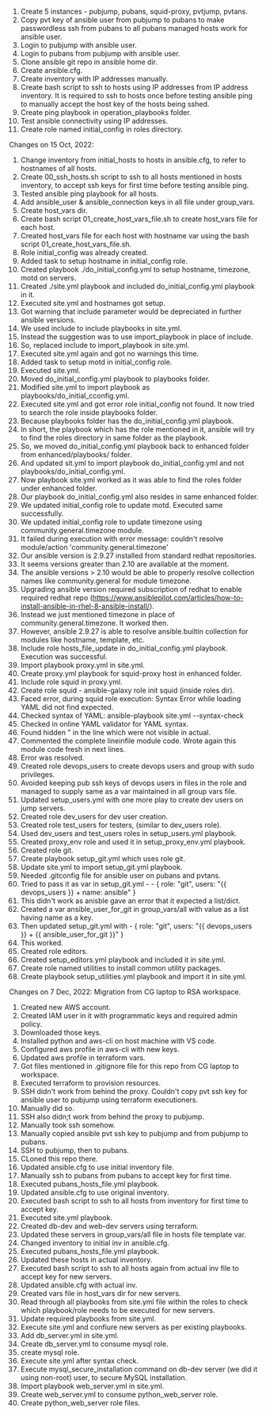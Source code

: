 1. Create 5 instances - pubjump, pubans, squid-proxy, pvtjump, pvtans.
2. Copy pvt key of ansible user from pubjump to pubans to make passwordless ssh from pubans to all pubans managed hosts work for ansible user.
3. Login to pubjump with ansible user.
4. Login to pubans from pubjump with ansible user.
5. Clone ansible git repo in ansible home dir.
6. Create ansible.cfg.
7. Create inventory with IP addresses manually.
8. Create bash script to ssh to hosts using IP addresses from IP address inventory. It is required to ssh to hosts once before testing ansible ping to manually accept the host key of the hosts being sshed.
9. Create ping playbook in operation_playbooks folder.
5. Test ansible connectivity using IP addresses.
6. Create role named initial_config in roles directory.


Changes on 15 Oct, 2022:
1. Change inventory from initial_hosts to hosts in ansible.cfg, to refer to hostnames of all hosts.
2. Create 00_ssh_hosts.sh script to ssh to all hosts mentioned in hosts inventory, to accept ssh keys for first time before testing ansible ping.
3. Tested ansible ping playbook for all hosts.
4. Add ansible_user & ansible_connection keys in all file under group_vars.
5. Create host_vars dir.
6. Create bash script 01_create_host_vars_file.sh to create host_vars file for each host.
7. Created host_vars file for each host with hostname var using the bash script 01_create_host_vars_file.sh.
8. Role initial_config was already created.
9. Added task to setup hostname in initial_config role.
10. Created playbook ./do_initial_config.yml to setup hostname, timezone, motd on servers.
11. Created ./site.yml playbook and included do_initial_config.yml playbook in it.
12. Executed site.yml and hostnames got setup.
13. Got warning that include parameter would be depreciated in further ansible versions.
14. We used include to include playbooks in site.yml.
15. Instead the suggestion was to use import_playbook in place of include.
16. So, replaced include to import_playbook in site.yml.
17. Executed site.yml again and got no warnings this time.
18. Added task to setup motd in initial_config role.
19. Executed site.yml.
20. Moved do_initial_config.yml playbook to playbooks folder.
21. Modified site.yml to import playbook as playbooks/do_initial_cconfig.yml.
22. Executed site.yml and got error role initial_config not found. It now tried to search the role inside playbooks folder.
23. Because playbooks folder has the do_initial_config.yml playbook.
24. In short, the playbook which has the role mentioned in it, ansible will try to find the roles directory in same folder as the playbook.
25. So, we moved do_initial_config.yml playbook back to enhanced folder from enhanced/playbooks/ folder.
26. And updated sit.yml to import playbook do_initial_config.yml and not playbooks/do_initial_config.yml.
27. Now playbook site.yml worked as it was able to find the roles folder under enhanced folder. 
28. Our playbook do_initial_config.yml also resides in same enhanced folder.
29. We updated initial_config role to update motd. Executed same successfully.
30. We updated initial_config role to update timezone using community.general.timezone module.
31. It failed during execution with error message: couldn't resolve module/action 'community.general.timezone'
32. Our ansible version is 2.9.27 installed from standard redhat repositories.
33. It seems versions greater than 2.10 are available at the moment.
34. The ansible versions > 2.10 would be able to properly resolve collection names like community.general for module timezone.
35. Upgrading ansible version required subscription of redhat to enable required redhat repo (https://www.ansiblepilot.com/articles/how-to-install-ansible-in-rhel-8-ansible-install/).
36. Instead we just mentioned timezone in place of community.general.timezone. It worked then.
37. However, ansible 2.9.27 is able to resolve ansible.builtin collection for modules like hostname, template, etc.
38. Include role hosts_file_update in do_initial_config.yml playbook. Execution was successful.
39. Import playbook proxy.yml in site.yml.
40. Create proxy.yml playbook for squid-proxy host in enhanced folder.
41. Include role squid in proxy.yml.
42. Create role squid - ansible-galaxy role init squid (inside roles dir).
43. Faced error, during squid role execution: Syntax Error while loading YAML did not find expected.
44. Checked syntax of YAML: ansible-playbook site.yml --syntax-check
45. Checked in online YAML validator for YAML syntax.
46. Found hidden " in the line which were not visible in actual.
47. Commented the complete lineinfile module code. Wrote again this module code fresh in next lines.
48. Error was resolved.
49. Created role devops_users to create devops users and group with sudo privileges.
50. Avoided keeping pub ssh keys of devops users in files in the role and managed to supply same as a var maintained in all group vars file.
51. Updated setup_users.yml with one more play to create dev users on jump servers.
52. Created role dev_users for dev user creation.
53. Created role test_users for testers, (similar to dev_users role).
53. Used dev_users and test_users roles in setup_users.yml playbook.
54. Created proxy_env role and used it in setup_proxy_env.yml playbook.
55. Created role git.
56. Create playbook setup_git.yml which uses role git.
57. Update site.yml to import setup_git.yml playbook.
58. Needed .gitconfig file for ansible user on pubans and pvtans.
59. Tried to pass it as var in setup_git.yml - - { role: "git", users: "{{ devops_users }} + name: ansible" }
60. This didn't work as anisble gave an error that it expected a list/dict.
61. Created a var ansible_user_for_git in group_vars/all with value as a list having name as a key.
62. Then updated setup_git.yml with - { role: "git", users: "{{ devops_users }} + {{ ansible_user_for_git }}" }
63. This worked.
64. Created role editors.
65. Created setup_editors.yml playbook and included it in site.yml.
66. Create role named utilities to install common utility packages.
67. Create playbook setup_utilities.yml playbook and import it in site.yml.

Changes on 7 Dec, 2022: Migration from CG laptop to RSA workspace.
1. Created new AWS account.
2. Created IAM user in it with programmatic keys and required admin policy.
3. Downloaded those keys.
4. Installed python and aws-cli on host machine with VS code.
5. Configured aws profile in aws-cli with new keys.
6. Updated aws profile in terraform vars.
7. Got files mentioned in .gitignore file for this repo from CG laptop to workspace.
8. Executed terraform to provision resources.
9. SSH didn't work from behind the proxy. Couldn't copy pvt ssh key for ansible user to pubjump using terraform executioners.
10. Manually did so.
11. SSH also didn;t work from behind the proxy to pubjump.
12. Manually took ssh somehow.
13. Manually copied ansible pvt ssh key to pubjump and from pubjump to pubans.
14. SSH to pubjump, then to pubans.
15. CLoned this repo there.
16. Updated ansible.cfg to use initial inventory file.
17. Manually ssh to pubans from pubans to accept key for first time.
18. Executed pubans_hosts_file.yml playbook.
19. Updated ansible.cfg to use original inventory.
20. Executed bash script to ssh to all hosts from inventory for first time to accept key.
21. Executed site.yml playbook.
22. Created db-dev and web-dev servers using terraform.
21. Updated these servers in group_vars/all file in hosts file template var.
22. Changed inventory to initial inv in ansible.cfg.
22. Executed pubans_hosts_file.yml playbook.
23. Updated these hosts in actual inventory.
24. Executed bash script to ssh to all hosts again from actual inv file to accept key for new servers.
25. Updated ansible.cfg with actual inv.
26. Created vars file in host_vars dir for new servers.
27. Read through all playbooks from site.yml file within the roles to check which playbook/role needs to be executed for new servers.
28. Update required playbooks from site.yml.
29. Execute site.yml and confiure new servers as per existing playbooks.
30. Add db_server.yml in site.yml.
31. Create db_server.yml to consume mysql role.
32. create mysql role.
33. Execute site.yml after syntax check.
34. Execute mysql_secure_installation command on db-dev server (we did it using non-root) user, to secure MySQL installation.
35. Import playbook web_server.yml in site.yml.
36. Create web_server.yml to consume python_web_server role.
37. Create python_web_server role files.

